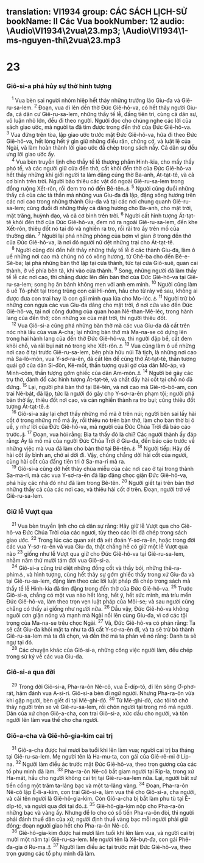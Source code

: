 translation: VI1934
group: CÁC SÁCH LỊCH-SỬ
bookName: II Các Vua 
bookNumber: 12
audio: \Audio\VI1934\2vua\23.mp3; \Audio\VI1934\1-ms-nguyen-thi\2vua\23.mp3
-------

<div class="title"><h1>23</h1><h3>Giô-si-a phá hủy sự thờ hình tượng</h3></div>
<span class="verse 2vua_23_1"> <sup>1</sup> Vua bèn sai người nhóm hiệp hết thảy những trưởng lão Giu-đa và Giê-ru-sa-lem. </span>
<span class="verse 2vua_23_2"><sup>2</sup> Đoạn, vua đi lên đền thờ Đức Giê-hô-va, có hết thảy người Giu-đa, cả dân cư Giê-ru-sa-lem, những thầy tế lễ, đấng tiên tri, cùng cả dân sự, vô luận nhỏ lớn, đều đi theo người. Người đọc cho chúng nghe các lời của sách giao ước, mà người ta đã tìm được trong đền thờ của Đức Giê-hô-va. </span>
<span class="verse 2vua_23_3"><sup>3</sup> Vua đứng trên tòa, lập giao ước trước mặt Đức Giê-hô-va, hứa đi theo Đức Giê-hô-va, hết lòng hết ý gìn giữ những điều răn, chứng cớ, và luật lệ của Ngài, và làm hoàn thành lời giao ước đã chép trong sách nầy. Cả dân sự đều ưng lời giao ước ấy. <br/></span>
<span class="verse 2vua_23_4"> <sup>4</sup> Vua bèn truyền lịnh cho thầy tế lễ thượng phẩm Hinh-kia, cho mấy thầy phó tế, và các người giữ cửa đền thờ, cất khỏi đền thờ của Đức Giê-hô-va hết thảy những khí giới người ta làm đặng cúng thờ Ba-anh, Át-tạt-tê, và cả cơ binh trên trời. Người bảo thiêu các vật đó ngoài Giê-ru-sa-lem trong đồng ruộng Xết-rôn, rồi đem tro nó đến Bê-tên.<a data-toggle="tooltip" data-placement="bottom" title="2Vua 21:3; 2Su 33:3">⚓</a></span>
<span class="verse 2vua_23_5"><sup>5</sup> Người cũng đuổi những thầy cả của các tà thần mà những vua Giu-đa đã lập, đặng xông hương trên các nơi cao trong những thành Giu-đa và tại các nơi chung quanh Giê-ru-sa-lem; cũng đuổi đi những thầy cả dâng hương cho Ba-anh, cho mặt trời, mặt trăng, huỳnh đạo, và cả cơ binh trên trời. </span>
<span class="verse 2vua_23_6"><sup>6</sup> Người cất hình tượng Át-tạt-tê khỏi đền thờ của Đức Giê-hô-va, đem nó ra ngoài Giê-ru-sa-lem, đến khe Xết-rôn, thiêu đốt nó tại đó và nghiền ra tro, rồi rải tro ấy trên mồ của thường dân. </span>
<span class="verse 2vua_23_7"><sup>7</sup> Người lại phá những phòng của bợm vĩ gian ở trong đền thờ của Đức Giê-hô-va, là nơi đó người nữ dệt những trại cho Át-tạt-tê. <br/></span>
<span class="verse 2vua_23_8"> <sup>8</sup> Người cũng đòi đến hết thảy những thầy tế lễ ở các thành Giu-đa, làm ô uế những nơi cao mà chúng nó có xông hương, từ Ghê-ba cho đến Bê-e-Sê-ba; lại phá những bàn thờ lập tại cửa thành, tức tại cửa Giô-suê, quan cai thành, ở về phía bên tả, khi vào cửa thành. </span>
<span class="verse 2vua_23_9"><sup>9</sup> Song, những người đã làm thầy tế lễ các nơi cao, thì chẳng được lên đến bàn thờ của Đức Giê-hô-va tại Giê-ru-sa-lem; song họ ăn bánh không men với anh em mình. </span>
<span class="verse 2vua_23_10"><sup>10</sup> Người cũng làm ô uế Tô-phết tại trong trũng con cái Hi-nôm, hầu cho từ rày về sau, không ai được đưa con trai hay là con gái mình qua lửa cho Mo-lóc.<a data-toggle="tooltip" data-placement="bottom" title="Gie 7:31; 19:1-6; 32:35; Le 18:21">⚓</a></span>
<span class="verse 2vua_23_11"><sup>11</sup> Người trừ bỏ những con ngựa các vua Giu-đa dâng cho mặt trời, ở nơi cửa vào đền Đức Giê-hô-va, tại nơi công đường của quan hoạn Nê-than-Mê-léc, trong hành lang của đền thờ; còn những xe của mặt trời, thì người thiêu đốt. <br/></span>
<span class="verse 2vua_23_12"> <sup>12</sup> Vua Giô-si-a cũng phá những bàn thờ mà các vua Giu-đa đã cất trên nóc nhà lầu của vua A-cha; lại những bàn thờ mà Ma-na-se có dựng lên trong hai hành lang của đền thờ Đức Giê-hô-va, thì người đập bể, cất đem khỏi chỗ, và rải bụi nát nó trong khe Xết-rôn.<a data-toggle="tooltip" data-placement="bottom" title="2Vua 21:5; 2Su 33:5">⚓</a></span>
<span class="verse 2vua_23_13"><sup>13</sup> Vua cũng làm ô uế những nơi cao ở tại trước Giê-ru-sa-lem, bên phía hữu núi Tà tịch, là những nơi cao mà Sa-lô-môn, vua Y-sơ-ra-ên, đã cất lên để cúng thờ Át-tạt-tê, thần tượng quái gở của dân Si-đôn, Kê-mốt, thần tượng quái gở của dân Mô-áp, và Minh-côm, thần tượng gớm ghiếc của dân Am-môn.<a data-toggle="tooltip" data-placement="bottom" title="1Vua 11:7">⚓</a></span>
<span class="verse 2vua_23_14"><sup>14</sup> Người bẻ gãy các trụ thờ, đánh đổ các hình tượng Át-tạt-tê, và chất đầy hài cốt tại chỗ nó đã đứng. </span>
<span class="verse 2vua_23_15"><sup>15</sup> Lại, người phá bàn thờ tại Bê-tên, và nơi cao mà Giê-rô-bô-am, con trai Nê-bát, đã lập, tức là người đó gây cho Y-sơ-ra-ên phạm tội; người phá bàn thờ ấy, thiêu đốt nơi cao, và cán nghiền thành ra tro bụi; cũng thiêu đốt tượng Át-tạt-tê.<a data-toggle="tooltip" data-placement="bottom" title="1Vua 12:33">⚓</a><br/></span>
<span class="verse 2vua_23_16"> <sup>16</sup> Giô-si-a xây lại chợt thấy những mồ mả ở trên núi; người bèn sai lấy hài cốt ở trong những mồ mả ấy, rồi thiêu nó trên bàn thờ, làm cho bàn thờ bị ô uế, y như lời của Đức Giê-hô-va, mà người của Đức Chúa Trời đã báo cáo trước.<a data-toggle="tooltip" data-placement="bottom" title="1Vua 13:2">⚓</a></span>
<span class="verse 2vua_23_17"><sup>17</sup> Đoạn, vua hỏi rằng: Bia ta thấy đó là chi? Các người thành ấy đáp rằng: Ấy là mồ mả của người Đức Chúa Trời ở Giu-đa, đến báo cáo trước về những việc mà vua đã làm cho bàn thờ tại Bê-tên.<a data-toggle="tooltip" data-placement="bottom" title="1Vua 13:30-32">⚓</a></span>
<span class="verse 2vua_23_18"><sup>18</sup> Người tiếp: Hãy để hài cốt ấy bình an, chớ ai dời đi. Vậy, chúng chẳng dời hài cốt của người, cùng hài cốt của đấng tiên tri ở Sa-ma-ri mà ra. <br/></span>
<span class="verse 2vua_23_19"> <sup>19</sup> Giô-si-a cũng dỡ hết thảy chùa miễu của các nơi cao ở tại trong thành Sa-ma-ri, mà các vua Y-sơ-ra-ên đã lập đặng chọc giận Đức Giê-hô-va, phá hủy các nhà đó như đã làm trong Bê-tên. </span>
<span class="verse 2vua_23_20"><sup>20</sup> Người giết tại trên bàn thờ những thầy cả của các nơi cao, và thiêu hài cốt ở trên. Đoạn, người trở về Giê-ru-sa-lem. <br/></span>
<div class="title"><h3>Giữ lễ Vượt qua</h3></div>
<span class="verse 2vua_23_21"> <sup>21</sup> Vua bèn truyền lịnh cho cả dân sự rằng: Hãy giữ lễ Vượt qua cho Giê-hô-va Đức Chúa Trời của các ngươi, tùy theo các lời đã chép trong sách giao ước. </span>
<span class="verse 2vua_23_22"><sup>22</sup> Trong lúc các quan xét đã xét đoán Y-sơ-ra-ên, hoặc trong đời các vua Y-sơ-ra-ên và vua Giu-đa, thật chẳng hề có giữ một lễ Vượt qua nào </span>
<span class="verse 2vua_23_23"><sup>23</sup> giống như lễ Vượt qua giữ cho Đức Giê-hô-va tại Giê-ru-sa-lem, nhằm năm thứ mười tám đời vua Giô-si-a. <br/></span>
<span class="verse 2vua_23_24"> <sup>24</sup> Giô-si-a cũng trừ diệt những đồng cốt và thầy bói, những thê-ra-phim<a data-toggle="tooltip" data-placement="bottom" title="Thê-ra-phim nghĩa là một thứ tà thần người ta thờ ở trong nhà">⚓</a>, và hình tượng, cùng hết thảy sự gớm ghiếc thấy trong xứ Giu-đa và tại Giê-ru-sa-lem, đặng làm theo các lời luật pháp đã chép trong sách mà thầy tế lễ Hinh-kia đã tìm đặng trong đền thờ của Đức Giê-hô-va. </span>
<span class="verse 2vua_23_25"><sup>25</sup> Trước Giô-si-a, chẳng có một vua nào hết lòng, hết ý, hết sức mình, mà tríu mến Đức Giê-hô-va, làm theo trọn vẹn luật pháp của Môi-se; và sau người cũng chẳng có thấy ai giống như người nữa. </span>
<span class="verse 2vua_23_26"><sup>26</sup> Dầu vậy, Đức Giê-hô-va không nguôi cơn giận nóng và mạnh mà Ngài nổi lên cùng Giu-đa, vì cớ các tội trọng của Ma-na-se trêu chọc Ngài. </span>
<span class="verse 2vua_23_27"><sup>27</sup> Vả, Đức Giê-hô-va có phán rằng: Ta sẽ cất Giu-đa khỏi mặt ta như ta đã cất Y-sơ-ra-ên đi, và ta sẽ trừ bỏ thành Giê-ru-sa-lem mà ta đã chọn, và đền thờ mà ta phán về nó rằng: Danh ta sẽ ngự tại đó. <br/></span>
<span class="verse 2vua_23_28"> <sup>28</sup> Các chuyện khác của Giô-si-a, những công việc người làm, đều chép trong sử ký về các vua Giu-đa. <br/></span>
<div class="title"><h3>Giô-si-a qua đời</h3></div>
<span class="verse 2vua_23_29"> <sup>29</sup> Trong đời Giô-si-a, Pha-ra-ôn Nê-cô, vua Ê-díp-tô, đi lên sông Ơ-phơ-rát, hãm đánh vua A-si-ri. Giô-si-a bèn đi ngữ người. Nhưng Pha-ra-ôn vừa khi gặp người, bèn giết đi tại Mê-ghi-đô. </span>
<span class="verse 2vua_23_30"><sup>30</sup> Từ Mê-ghi-đô, các tôi tớ chở thây người trên xe về Giê-ru-sa-lem, rồi chôn người tại trong mồ mả người. Dân của xứ chọn Giô-a-cha, con trai Giô-si-a, xức dầu cho người, và tôn người lên làm vua thế cho cha người. <br/></span>
<div class="title"><h3>Giô-a-cha và Giê-hô-gia-kim cai trị</h3></div>
<span class="verse 2vua_23_31"> <sup>31</sup> Giô-a-cha được hai mươi ba tuổi khi lên làm vua; người cai trị ba tháng tại Giê-ru-sa-lem. Mẹ người tên là Ha-mu-ta, con gái của Giê-rê-mi ở Líp-na. </span>
<span class="verse 2vua_23_32"><sup>32</sup> Người làm điều ác trước mặt Đức Giê-hô-va, theo trọn gương của các tổ phụ mình đã làm. </span>
<span class="verse 2vua_23_33"><sup>33</sup> Pha-ra-ôn Nê-cô bắt giam người tại Ríp-la, trong xứ Ha-mát, hầu cho người không cai trị tại Giê-ru-sa-lem nữa. Lại, người bắt xứ tiến cống một trăm ta-lâng bạc và một ta-lâng vàng. </span>
<span class="verse 2vua_23_34"><sup>34</sup> Đoạn, Pha-ra-ôn Nê-cô lập Ê-li-a-kim, con trai Giô-si-a, làm vua thế cho Giô-si-a, cha người, và cải tên người là Giê-hô-gia-kim. Còn Giô-a-cha bị bắt làm phu tù tại Ê-díp-tô, và người qua đời tại đó.<a data-toggle="tooltip" data-placement="bottom" title="Gie 22:11-12">⚓</a></span>
<span class="verse 2vua_23_35"><sup>35</sup> Giê-hô-gia-kim nộp cho Pha-ra-ôn những bạc và vàng ấy. Nhưng để lo cho có số tiền Pha-ra-ôn đòi, thì người phải đánh thuế dân của xứ; người định thuế vàng bạc mỗi người phải giữ đóng; đoạn người giao hết cho Pha-ra-ôn Nê-cô. <br/></span>
<span class="verse 2vua_23_36"> <sup>36</sup> Giê-hô-gia-kim được hai mươi lăm tuổi khi lên làm vua, và người cai trị mười một năm tại Giê-ru-sa-lem. Mẹ người tên là Xê-bụt-đa, con gái Phê-đa-gia ở Ru-ma.<a data-toggle="tooltip" data-placement="bottom" title="Gie 22:18-19; 26:1-6; 35:1-19">⚓</a></span>
<span class="verse 2vua_23_37"><sup>37</sup> Người làm điều ác tại trước mặt Đức Giê-hô-va, theo trọn gương các tổ phụ mình đã làm. <br/></span>
